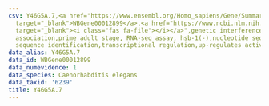 ```yaml
---
csv: Y46G5A.7,<a href="https://www.ensembl.org/Homo_sapiens/Gene/Summary?db=core;g=WBGene00012899"
  target="_blank">WBGene00012899</a>,<a href="https://www.ncbi.nlm.nih.gov/pubmed/30894454"
  target="_blank"><i class="fas fa-file"></i></a>",genetic interference,functional
  association,prime adult stage, RNA-seq assay, hsb-1(-),nucleotide sequence identification,nucleotide
  sequence identification,transcriptional regulation,up-regulates activity
data_alias: Y46G5A.7
data_id: WBGene00012899
data_numevidence: 1
data_species: Caenorhabditis elegans
data_taxid: '6239'
title: Y46G5A.7
---
```

